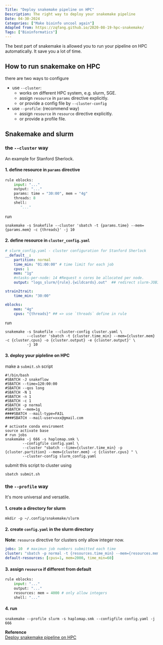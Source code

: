 ```yaml
---
Title: "Deploy snakemake pipeline on HPC"
Description: The right way to deploy your snakemake pipeline
Date: 04-30-2024
Categories: ["Make bioinfo uncool again"]
Adapted from: https://zqfang.github.io/2020-08-19-hpc-snakemake/
Tags: ["Bioinformatics"]
---
```


The best part of snakemake is allowed you to run your pipeline on HPC automatically. It save you a lot of time.<br>

## How to run snakemake on HPC
there are two ways to configure

- use `--cluster`: 
  - works on different HPC system, e.g. slurm, SGE. 
  - assign `resource` in `params` directive explicitly.
  - or provide a config file by `--cluster-config` 
- use `--profile`: (recommend way)
  - assign `resource` in `resource` directive explicitly.
  - or provide a profile file.


## Snakemake and slurm

### the `--cluster` way

An example for Stanford Sherlock.

#### 1. define resource in `params` directive

```python
rule eblocks:
    input: "..."
    output: "..."
    params: time = "30:00", mem = "4g" 
    threads: 8
    shell:
       "..."
```

run

```shell
snakemake -s Snakefile --cluster 'sbatch -t {params.time} --mem={params.mem} -c {threads}' -j 10
```

#### 2. define resource in `cluster_config.yaml`

```yaml
# slurm_config.yaml - cluster configuration for Stanford Sherlock
__default__:
    partition: normal
    time_min: "01:00:00" # time limit for each job
    cpus: 1  
    mem: "1g"
    #ntasks-per-node: 14 #Request n cores be allocated per node.
    output: "logs_slurm/{rule}.{wildcards}.out"  ## redirect slurm-JOBID.txt to your directory

strain2trait:
    time_min: "30:00"

eblocks:
    mem: "4g"
    cpus: "{threads}" ## => use `threads` define in rule
```

run 

```shell
snakemake -s Snakefile --cluster-config cluster.yaml \
          --cluster 'sbatch -t {cluster.time_min} --mem={cluster.mem} -c {cluster.cpus} -o {cluster.output} -e {cluster.output}' \
          -j 10
```

#### 3. deploy your pipleline on HPC

make a `submit.sh` script 
```shell
#!/bin/bash
#SBATCH -J snakeflow
#SBATCH --time=120:00:00
#SBATCH --qos long
#SBATCH -N 1
#SBATCH -n 1
#SBATCH -c 1  
#SBATCH -p normal
#SBATCH --mem=1g
####SBATCH --mail-type=FAIL
####SBATCH --mail-user=xxx@gmail.com

# activate conda enviroment
source activate base
# run jobs
snakemake -j 666 -s haplomap.smk \
        --configfile config.yaml \
        --cluster "sbatch --time={cluster.time_min} -p {cluster.partition} --mem={cluster.mem} -c {cluster.cpus} " \
        --cluster-config slurm_config.yaml 
```

submit this script to cluster using 

```shell
sbatch submit.sh
```

### the `--profile` way
It's more universal and versatile.

#### 1. create a directory for slurm
```shell
mkdir -p ~/.config/snakemake/slurm
```

#### 2. create `config.yaml` in the slurm directory

**Note**: `resource` directive for clusters only allow integer now. 
```yaml
jobs: 10  # maximun job numbers submitted each time
cluster: "sbatch -p normal -t {resources.time_min} --mem={resources.mem} -c {resources.cpus} -o logs_slurm/{rule}_{wildcards} -e logs_slurm/{rule}_{wildcards} --mail-type=FAIL --mail-user=user@mail.com"
default-resources: [cpus=1, mem=2000, time_min=60]
```

#### 3. assign `resource` if different from default
   
```python
rule eblocks:
    input: "..."
    output: "..."
    resources: mem = 4000 # only allow integers
    shell: "..."
```

#### 4. run 
```shell
snakemake --profile slurm -s haplomap.smk --configfile config.yaml -j 666
```

__Reference__ <br>
[Deploy snakemake pipeline on HPC](https://zqfang.github.io/2020-08-19-hpc-snakemake/)
